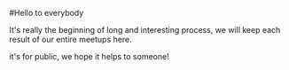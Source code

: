 #Hello to everybody

It's really the beginning of long and interesting process, 
we will keep each result of our entire meetups here.

it's for public, we hope it helps to someone!
 